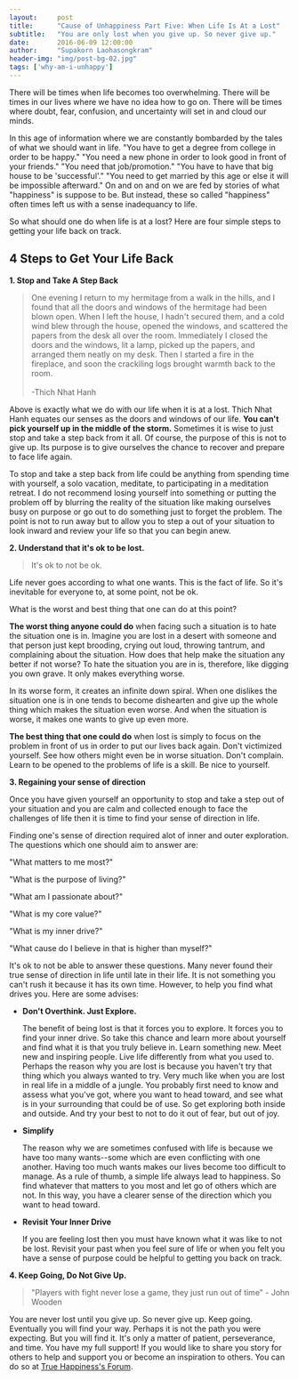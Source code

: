 ```yaml
---
layout:     post
title:      "Cause of Unhappiness Part Five: When Life Is At a Lost"
subtitle:   "You are only lost when you give up. So never give up."
date:       2016-06-09 12:00:00
author:     "Supakorn Laohasongkram"
header-img: "img/post-bg-02.jpg"
tags: ['why-am-i-unhappy']
---
```


There will be times when life becomes too overwhelming. There will be times in our lives where we have no idea how to go on. There will be times where doubt, fear, confusion, and uncertainty will set in and cloud our minds. 

In this age of information where we are constantly bombarded by the tales of what we should want in life. "You have to get a degree from college in order to be happy." "You need a new phone in order to look good in front of your friends." "You need that job/promotion." "You have to have that big house to be 'successful'." "You need to get married by this age or else it will be impossible afterward." On and on and on we are fed by stories of what "happiness" is suppose to be. But instead, these so called "happiness" often times left us with a sense inadequancy to life.

So what should one do when life is at a lost? Here are four simple steps to getting your life back on track.

<h2>4 Steps to Get Your Life Back</h2>
<strong>1. Stop and Take A Step Back</strong>

<blockquote>One evening I return to my hermitage from a walk in the hills, and I found that all the doors and windows of the hermitage had been blown open. When I left the house, I hadn't secured them, and a cold wind blew through the house, opened the windows, and scattered the papers from the desk all over the room. Immediately I closed the doors and the windows, lit a lamp, picked up the papers, and arranged them neatly on my desk. Then I started a fire in the fireplace, and soon the crackiling logs brought warmth back to the room.<br><br>-Thich Nhat Hanh</blockquote>

Above is exactly what we do with our life when it is at a lost. Thich Nhat Hanh equates our senses as the doors and windows of our life. <strong>You can't pick yourself up in the middle of the storm.</strong> Sometimes it is wise to just stop and take a step back from it all. Of course, the purpose of this is not to give up. Its purpose is to give ourselves the chance to recover and prepare to face life again.

To stop and take a step back from life could be anything from spending time with yourself, a solo vacation, meditate, to participating in a meditation retreat. I do not recommend losing yourself into something or putting the problem off by blurring the reality of the situation like making ourselves busy on purpose or go out to do something just to forget the problem. The point is not to run away but to allow you to step a out of your situation to look inward and review your life so that you can begin anew.

<strong class="capitalized">2. Understand that it's ok to be lost.</strong>
<blockquote>It's ok to not be ok.</blockquote>

<p>Life never goes according to what one wants. This is the fact of life. So it's inevitable for everyone to, at some point, not be ok.</p>

What is the worst and best thing that one can do at this point?

<p><strong>The worst thing anyone could do</strong> when facing such a situation is to hate the situation one is in. Imagine you are lost in a desert with someone and that person just kept brooding, crying out loud, throwing tantrum, and complaining about the situation. How does that help make the situation any better if not worse? To hate the situation you are in is, therefore, like digging you own grave. It only makes everything worse.</p>

<p>In its worse form, it creates an infinite down spiral. When one dislikes the situation one is in one tends to become dishearten and give up the whole thing which makes the situation even worse. And when the situation is worse, it makes one wants to give up even more. 
</p>

<p><strong>The best thing that one could do</strong> when lost is simply to focus on the problem in front of us in order to put our lives back again. Don't victimized yourself. See how others might even be in worse situation. Don't complain. Learn to be opened to the problems of life is a skill. Be nice to yourself.</p>

<strong class="capitalized">3. Regaining your sense of direction</strong>

Once you have given yourself an opportunity to stop and take a step out of your situation and you are calm and collected enough to face the challenges of life then it is time to find your sense of direction in life.

Finding one's sense of direction required alot of inner and outer exploration. The questions which one should aim to answer are:

"What matters to me most?"

"What is the purpose of living?"

"What am I passionate about?"

"What is my core value?"

"What is my inner drive?"

"What cause do I believe in that is higher than myself?"

It's ok to not be able to answer these questions. Many never found their true sense of direction in life until late in their life. It is not something you can't rush it because it has its own time. However, to help you find what drives you. Here are some advises:

<ul>
	<li><strong>Don't Overthink. Just Explore.</strong><p>The benefit of being lost is that it forces you to explore. It forces you to find your inner drive. So take this chance and learn more about yourself and find what it is that you truly believe in. Learn something new. Meet new and inspiring people. Live life differently from what you used to. Perhaps the reason why you are lost is because you haven't try that thing which you always wanted to try. Very much like when you are lost in real life in a middle of a jungle. You probably first need to know and assess what you've got, where you want to head toward, and see what is in your surrounding that could be of use. So get exploring both inside and outside. And try your best to not to do it out of fear, but out of joy.
	</p></li>
	<li><strong>Simplify</strong>
		<p>The reason why we are sometimes confused with life is because we have too many wants--some which are even conflicting with one another. Having too much wants makes our lives become too difficult to manage. As a rule of thumb, a simple life always lead to happiness. So find whatever that matters to you most and let go of others which are not. In this way, you have a clearer sense of the direction which you want to head toward.</p>
	</li>
	<li><strong>Revisit Your Inner Drive</strong>
		<p>If you are feeling lost then you must have known what it was like to not be lost. Revisit your past when you feel sure of life or when you felt you have a sense of purpose could be helpful to getting you back on track.</p>
	</li>
</ul>

<strong>4. Keep Going, Do Not Give Up.</strong>

<blockquote>"Players with fight never lose a game, they just run out of time" - John Wooden</blockquote>

You are never lost until you give up. So never give up. Keep going. Eventually you will find your way. Perhaps it is not the path you were expecting. But you will find it. It's only a matter of patient, perseverance, and time. You have my full support! If you would like to share you story for others to help and support you or become an inspiration to others. You can do so at <a href="/forum/">True Happiness's Forum</a>.
